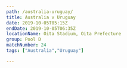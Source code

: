 ```yaml
---
path: /australia-uruguay/
title: Australia v Uruguay
date: 2019-10-05T05:15Z
endDate: 2019-10-05T06:35Z
locationName: Oita Stadium, Oita Prefecture
group: Pool D
matchNumber: 24
tags: ["Australia","Uruguay"]

---
```

